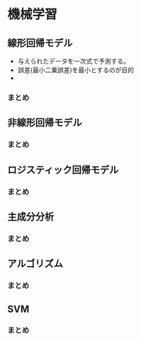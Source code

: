 # 機械学習
## 線形回帰モデル
- 与えられたデータを一次式で予測する。
- 誤差(最小二乗誤差)を最小とするのが目的
- 
### まとめ
## 非線形回帰モデル
### まとめ
## ロジスティック回帰モデル
### まとめ
## 主成分分析
### まとめ
## アルゴリズム
### まとめ
## SVM
### まとめ


